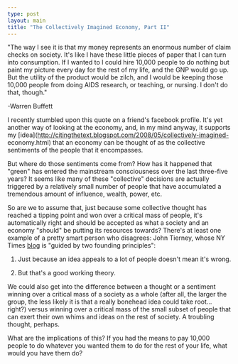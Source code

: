 ```yaml
---
type: post
layout: main
title: "The Collectively Imagined Economy, Part II"
---
```

"The way I see it is that my money represents an enormous number of claim
checks on society. It's like I have these little pieces of paper that I can
turn into consumption. If I wanted to I could hire 10,000 people to do nothing
but paint my picture every day for the rest of my life, and the GNP would go
up. But the utility of the product would be zilch, and I would be keeping
those 10,000 people from doing AIDS research, or teaching, or nursing. I don't
do that, though."

  
-Warren Buffett  
  
I recently stumbled upon this quote on a friend's facebook profile. It's yet
another way of looking at the economy, and, in my mind anyway, it supports my
[idea](http://citingthetext.blogspot.com/2008/05/collectively-imagined-
economy.html) that an economy can be thought of as the collective sentiments
of the people that it encompasses.

  
But where do those sentiments come from? How has it happened that "green" has
entered the mainstream consciousness over the last three-five years? It seems
like many of these "collective" decisions are actually triggered by a
relatively small number of people that have accumulated a tremendous amount of
influence, wealth, power, etc.

  
So are we to assume that, just because some collective thought has reached a
tipping point and won over a critical mass of people, it's automatically right
and should be accepted as what a society and an economy "should" be putting
its resources towards? There's at least one example of a pretty smart person
who disagrees: John Tierney, whose NY Times
[blog](http://tierneylab.blogs.nytimes.com/) is "guided by two founding
principles":

  
1. Just because an idea appeals to a lot of people doesn't mean it's wrong.

2. But that's a good working theory.

  
We could also get into the difference between a thought or a sentiment winning
over a critical mass of a society as a whole (after all, the larger the group,
the less likely it is that a really bonehead idea could take root... right?)
versus winning over a critical mass of the small subset of people that can
exert their own whims and ideas on the rest of society. A troubling thought,
perhaps.

  
What are the implications of this? If you had the means to pay 10,000 people
to do whatever you wanted them to do for the rest of your life, what would you
have them do?


